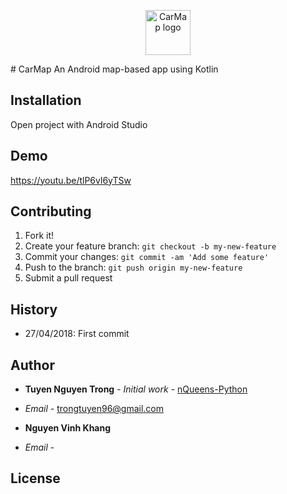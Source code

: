 <p align="center">
  <a href="CarMap">
    <img src="https://drive.google.com/open?id=1AFUm9XZo9cn5lFG9Iud5f9aj92zQzuMt" alt="CarMap logo" width="72" height="72">
  </a>
</p>
# CarMap
An Android map-based app using Kotlin

## Installation

Open project with Android Studio

## Demo

https://youtu.be/tlP6vl6yTSw

## Contributing

1. Fork it!
2. Create your feature branch: `git checkout -b my-new-feature`
3. Commit your changes: `git commit -am 'Add some feature'`
4. Push to the branch: `git push origin my-new-feature`
5. Submit a pull request

## History

- 27/04/2018: First commit

## Author
* **Tuyen Nguyen Trong** - *Initial work* - [nQueens-Python](https://github.com/trongtuyen96/NQueens) 
- *Email* - trongtuyen96@gmail.com

* **Nguyen Vinh Khang** 
- *Email* - 

## License
